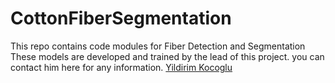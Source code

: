# CottonFiberSegmentation
This repo contains code modules for Fiber Detection and Segmentation
These models are developed and trained by the lead of this project. you can contact him here for any information. [Yildirim Kocoglu](mailto:mrkocoglu@yahoo.com)
